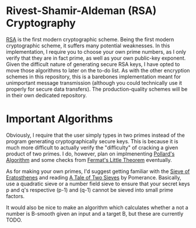 # Rivest-Shamir-Aldeman (RSA) Cryptography
[RSA](https://en.wikipedia.org/wiki/RSA_(cryptosystem)) is the first modern cryptographic scheme. Being the first modern cryptographic scheme, it suffers many potential weaknesses. In this implementation, I require you to choose your own prime numbers, as I only verify that they are in fact prime, as well as your own public-key exponent. Given the difficult nature of generating secure RSA keys, I have opted to move those algorithms to later on the to-do list. As with the other encryption schemes in this repository, this is a barebones implementation meant for unimportant message transmission (although you could technically use it properly for secure data transfers). The production-quality schemes will be in their own dedicated repository. 

# Important Algorithms

Obviously, I require that the user simply types in two primes instead of the program generating cryptographically secure keys. This is because it is much more difficult to actually verify the "difficulty" of cracking a given product of two primes. I do, however, plan on implmenenting [Pollard's Algorithm](https://en.wikipedia.org/wiki/Pollard%27s_rho_algorithm) and some checks from [Fermat's Little Theorem](https://en.wikipedia.org/wiki/Fermat%27s_little_theorem) eventually. 

As for making your own primes, I'd suggest getting familiar with the [Sieve of Eratosthenes](https://en.wikipedia.org/wiki/Sieve_of_Eratosthenes) and reading [A Tale of Two Sieves](https://www.ams.org/notices/199612/pomerance.pdf) by Pomerance. Basically, use a quadratic sieve or a number field sieve to ensure that your secret keys p and q's respective (p-1) and (q-1) cannot be sieved into small prime factors. 

It would also be nice to make an algorithm which calculates whether a not a number is B-smooth given an input and a target B, but these are currently TODO. 
